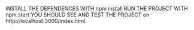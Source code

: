 INSTALL THE DEPENDENCES WITH npm install
RUN THE PROJECT WITH npm start
YOU SHOULD SEE AND TEST THE PROJECT on http://localhost:3000/index.html
